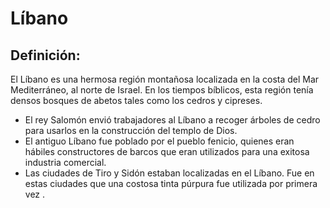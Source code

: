 # Líbano

## Definición: 

El Líbano es una hermosa región montañosa localizada en la costa del Mar Mediterráneo,  al norte  de Israel. En los tiempos bíblicos, esta región tenía densos bosques de abetos tales como los cedros y cipreses.

* El rey Salomón envió trabajadores al Líbano a recoger árboles de cedro para usarlos en la construcción del templo de Dios.
* El antiguo Líbano fue poblado por el pueblo fenicio, quienes eran hábiles constructores de barcos que eran utilizados para una exitosa industria comercial.
* Las ciudades de Tiro y Sidón estaban localizadas en el Líbano. Fue en estas ciudades que una costosa tinta púrpura fue utilizada por primera vez .

